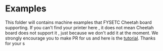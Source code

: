 # Examples

This folder will contains machine examples that FYSETC Cheetah board supporting. If you can't find your printer here , it does not mean Cheetah board does not support it , just because we don't add it at the moment. We strongly encourage you to make PR  for us and here is the [tutorial](https://docs.github.com/en/free-pro-team@latest/github/collaborating-with-issues-and-pull-requests/creating-a-pull-request). Thanks for your s

